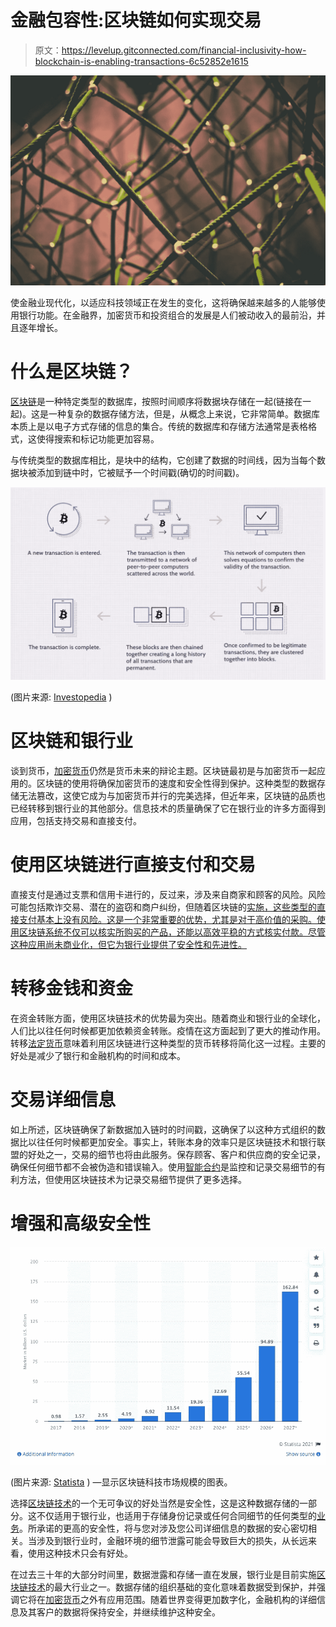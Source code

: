 # 金融包容性:区块链如何实现交易

> 原文：<https://levelup.gitconnected.com/financial-inclusivity-how-blockchain-is-enabling-transactions-6c52852e1615>

![](img/344133274a75026a66878d9ec92a629b.png)

使金融业现代化，以适应科技领域正在发生的变化，这将确保越来越多的人能够使用银行功能。在金融界，加密货币和投资组合的发展是人们被动收入的最前沿，并且逐年增长。

# 什么是区块链？

[区块链](https://www.ibm.com/topics/what-is-blockchain)是一种特定类型的数据库，按照时间顺序将数据块存储在一起(链接在一起)。这是一种复杂的数据存储方法，但是，从概念上来说，它非常简单。数据库本质上是以电子方式存储的信息的集合。传统的数据库和存储方法通常是表格格式，这使得搜索和标记功能更加容易。

与传统类型的数据库相比，是块中的结构，它创建了数据的时间线，因为当每个数据块被添加到链中时，它被赋予一个时间戳(确切的时间戳)。

![](img/583faf08b5b42f40e8720f5deacf352c.png)

(图片来源: [Investopedia](https://www.investopedia.com/terms/b/blockchain.asp) )

# 区块链和银行业

谈到货币，[加密货币](https://www.investopedia.com/terms/c/cryptocurrency.asp)仍然是货币未来的辩论主题。区块链最初是与加密货币一起应用的。区块链的使用将确保加密货币的速度和安全性得到保护。这种类型的数据存储无法篡改，这使它成为与加密货币并行的完美选择，但近年来，区块链的品质也已经转移到银行业的其他部分。信息技术的质量确保了它在银行业的许多方面得到应用，包括支持交易和直接支付。

# 使用区块链进行直接支付和交易

直接支付是通过支票和信用卡进行的，反过来，涉及来自商家和顾客的风险。风险可能包括欺诈交易、潜在的盗窃和商户纠纷，但随着区块链的[实施，这些类型的直接支付基本上没有风险。这是一个非常重要的优势，尤其是对于高价值的采购。使用区块链系统不仅可以核实所购买的产品，还能以高效平稳的方式核实付款。尽管这种应用尚未商业化，但它为银行业提供了安全性和先进性。](/blockchain-101-2effaa346196)

# 转移金钱和资金

在资金转账方面，使用区块链技术的优势最为突出。随着商业和银行业的全球化，人们比以往任何时候都更加依赖资金转账。疫情在这方面起到了更大的推动作用。转移[法定货币](https://www.ig.com/uk/glossary-trading-terms/fiat-currency-definition)意味着利用区块链进行这种类型的货币转移将简化这一过程。主要的好处是减少了银行和金融机构的时间和成本。

# 交易详细信息

如上所述，区块链确保了新数据加入链时的时间戳，这确保了以这种方式组织的数据比以往任何时候都更加安全。事实上，转账本身的效率只是区块链技术和银行联盟的好处之一，交易的细节也将由此服务。保存顾客、客户和供应商的安全记录，确保任何细节都不会被伪造和错误输入。使用[智能合约](https://www.globant.com/studio/blockchain?utm_source=google&utm_medium=cpc&utm_campaign=mkt_gl_all_cpc_lgn_cpc_17092021_ao1343_blockchain&gclid=Cj0KCQjw5JSLBhCxARIsAHgO2SdzSlo9xmC0a0KKcBiNax4ZQhddsUz79bQOzDdtNzu7_puAY-jjOUkaAoUpEALw_wcB)是监控和记录交易细节的有利方法，但使用区块链技术为记录交易细节提供了更多选择。

# 增强和高级安全性

![](img/7b43f03eb6e22b1ba7209920dd9dcd6b.png)

(图片来源: [Statista](https://www.statista.com/statistics/1015362/worldwide-blockchain-technology-market-size/) ) —显示区块链科技市场规模的图表。

选择[区块链技术](/how-is-blockchain-technology-going-to-change-the-world-a61e4f64d069)的一个无可争议的好处当然是安全性，这是这种数据存储的一部分。这不仅适用于银行业，也适用于存储身份记录或任何合同细节的任何类型的[业务](https://daglar-cizmeci.com/8-things-entrepreneurs-must-assume-when-starting-a-business/)。所承诺的更高的安全性，将与您对涉及您公司详细信息的数据的安心密切相关。当涉及到银行业时，金融环境的细节泄露可能会导致巨大的损失，从长远来看，使用这种技术只会有好处。

在过去三十年的大部分时间里，数据泄露和存储一直在发展，银行业是目前实施[区块链技术](https://www2.deloitte.com/ch/en/pages/strategy-operations/articles/blockchain-explained.html)的最大行业之一。数据存储的组织基础的变化意味着数据受到保护，并强调它将在[加密货币](/road-to-recovery-could-bitcoin-still-top-100-000-in-2021-7a84c4b10f8b)之外有应用范围。随着世界变得更加数字化，金融机构的详细信息及其客户的数据将保持安全，并继续维护这种安全。